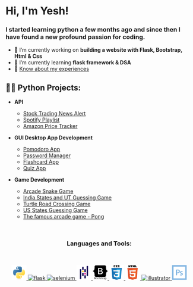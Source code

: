 <h1>Hi, I'm Yesh!</h1>
<h3>I started learning python a few months ago and since then I have found a new profound passion for coding.</h3>

- 🔭 I’m currently working on **building a website with Flask, Bootstrap, Html & Css**
- 🌱 I’m currently learning **flask framework & DSA**
- 📄 [Know about my experiences](https://drive.google.com/file/d/1-mvaxY6H-UiJKkbJLyHuQaU6XS11SH_Y/view?usp=share_link)

<h2>👨‍💻 Python Projects:</h2>

- <b>API</b>
    - [Stock Trading News Alert](https://github.com/Yeshvardhan-Reddy/Trading-Stock-News-Alert)
    - [Spotify Playlist](https://github.com/Yeshvardhan-Reddy/Spotify-Playlist)
    - [Amazon Price Tracker](https://github.com/Yeshvardhan-Reddy/AmazonPriceTracker)

- <b>GUI Desktop App Development</b>
    - [Pomodoro App](https://github.com/Yeshvardhan-Reddy/Pomodoro-App)
    - [Password Manager](https://github.com/Yeshvardhan-Reddy/Password_manager)
    - [Flashcard App](https://github.com/Yeshvardhan-Reddy/Flashcard-App)
    - [Quiz App](https://github.com/Yeshvardhan-Reddy/Quiz-App)
  
- <b>Game Development</b>
    - [Arcade Snake Game](https://github.com/Yeshvardhan-Reddy/snake_game)
    - [India States and UT Guessing Game](https://github.com/Yeshvardhan-Reddy/India-States-Game)
    - [Turtle Road Crossing Game](https://github.com/Yeshvardhan-Reddy/Turtle-Road-Crossing-Game)
    - [US States Guessing Game](https://github.com/Yeshvardhan-Reddy/US-States-Game)
    - [The famous arcade game - Pong](https://github.com/Yeshvardhan-Reddy/Pong-Game)

<br>
<h3 align="center">Languages and Tools:</h3>
<br>
<p align="center"> <a href="https://www.python.org" target="_blank" rel="noreferrer"> <img src="https://raw.githubusercontent.com/devicons/devicon/master/icons/python/python-original.svg" alt="python" width="40" height="40"/> </a> <a href="https://flask.palletsprojects.com/" target="_blank" rel="noreferrer"> <img src="https://www.vectorlogo.zone/logos/pocoo_flask/pocoo_flask-icon.svg" alt="flask" width="40" height="40"/> </a> <a href="https://www.selenium.dev" target="_blank" rel="noreferrer"> <img src="https://raw.githubusercontent.com/detain/svg-logos/780f25886640cef088af994181646db2f6b1a3f8/svg/selenium-logo.svg" alt="selenium" width="40" height="40"/> </a> <a href="https://pandas.pydata.org/" target="_blank" rel="noreferrer"> <img src="https://raw.githubusercontent.com/devicons/devicon/2ae2a900d2f041da66e950e4d48052658d850630/icons/pandas/pandas-original.svg" alt="pandas" width="40" height="40"/> </a><a href="https://getbootstrap.com" target="_blank" rel="noreferrer"> <img src="https://raw.githubusercontent.com/devicons/devicon/master/icons/bootstrap/bootstrap-plain-wordmark.svg" alt="bootstrap" width="40" height="40"/> </a> <a href="https://www.w3schools.com/css/" target="_blank" rel="noreferrer"> <img src="https://raw.githubusercontent.com/devicons/devicon/master/icons/css3/css3-original-wordmark.svg" alt="css3" width="40" height="40"/> </a><a href="https://www.w3.org/html/" target="_blank" rel="noreferrer"> <img src="https://raw.githubusercontent.com/devicons/devicon/master/icons/html5/html5-original-wordmark.svg" alt="html5" width="40" height="40"/> </a> <a href="https://www.adobe.com/in/products/illustrator.html" target="_blank" rel="noreferrer"> <img src="https://www.vectorlogo.zone/logos/adobe_illustrator/adobe_illustrator-icon.svg" alt="illustrator" width="40" height="40"/> </a> <a href="https://www.photoshop.com/en" target="_blank" rel="noreferrer"> <img src="https://raw.githubusercontent.com/devicons/devicon/master/icons/photoshop/photoshop-line.svg" alt="photoshop" width="40" height="40"/> </a> 
 </p>

<!-- <br>
<p align="center">&nbsp;<img align="center" src="https://github-readme-stats.vercel.app/api?username=yeshvardhan-reddy&show_icons=true&locale=en" alt="yeshvardhan-reddy" /></p>
 -->
<!-- 
<h2> 🤳 Connect with me:</h2>

[<img align="left" alt="youtube | YouTube" width="22px" src="https://cdn.jsdelivr.net/npm/simple-icons@v3/icons/youtube.svg" />][youtube]
[<img align="left" alt="twitter | Twitter" width="22px" src="https://cdn.jsdelivr.net/npm/simple-icons@v3/icons/twitter.svg" />][twitter]
[<img align="left" alt="linkedin | LinkedIn" width="22px" src="https://cdn.jsdelivr.net/npm/simple-icons@v3/icons/linkedin.svg" />][linkedin]
[<img align="left" alt="instagram | Instagram" width="22px" src="https://cdn.jsdelivr.net/npm/simple-icons@v3/icons/instagram.svg" />][instagram]

[twitter]: https://twitter.com/joshmadakor
[youtube]: https://www.youtube.com/c/joshmadakor
[instagram]: https://www.instagram.com/joshmadakor/
[linkedin]: https://linkedin.com/in/joshmadakor -->


